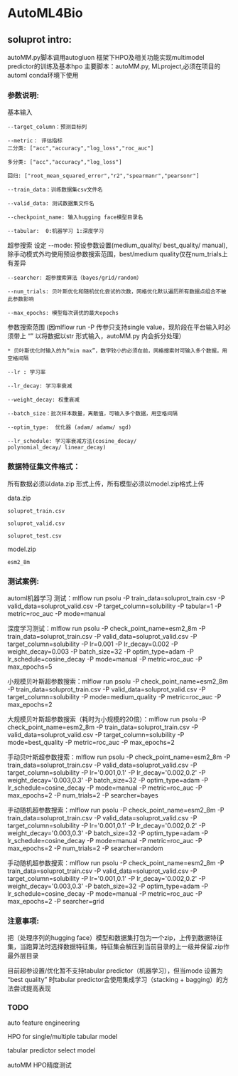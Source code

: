 # AutoML4Bio

## soluprot intro:
autoMM.py脚本调用autogluon 框架下HPO及相关功能实现multimodel predictor的训练及基本hpo
主要脚本：autoMM.py, MLproject,必须在项目的automl conda环境下使用


### 参数说明:
基本输入

    --target_column：预测目标列

    --metric： 评估指标 
    二分类: ["acc","accuracy","log_loss","roc_auc"]

    多分类: ["acc","accuracy","log_loss"]

    回归: ["root_mean_squared_error","r2","spearmanr","pearsonr"]

    --train_data：训练数据集csv文件名 

    --valid_data: 测试数据集文件名

    --checkpoint_name: 输入hugging face模型目录名

    --tabular:  0:机器学习 1:深度学习 

超参搜索 设定
    --mode: 预设参数设置(medium_quality/ best_quality/ manual), 
    除手动模式外均使用预设参数搜索范围，best/medium quality仅在num_trials上有差异

    --searcher: 超参搜索算法（bayes/grid/random）

    --num_trials: 贝叶斯优化和随机优化尝试的次数，网格优化默认遍历所有数据点组合不被此参数影响

    --max_epochs: 模型每次调优的最大epochs

参数搜索范围 (因mlflow run -P 传参只支持single value，现阶段在平台输入时必须带上 “” 以将数据以str 形式输入，autoMM.py 内会拆分处理）

    * 贝叶斯优化时输入的为“min max”，数字较小的必须在前，网格搜索时可输入多个数据，用空格间隔

    --lr : 学习率

    --lr_decay: 学习率衰减

    --weight_decay: 权重衰减

    --batch_size：批次样本数量，离散值，可输入多个数据，用空格间隔

    --optim_type:  优化器 (adam/ adamw/ sgd) 

    --lr_schedule: 学习率衰减方法(cosine_decay/ 
    polynomial_decay/ linear_decay)

### 数据特征集文件格式：

所有数据必须以data.zip 形式上传，所有模型必须以model.zip格式上传

data.zip

    soluprot_train.csv

    soluprot_valid.csv

    soluprot_test.csv


model.zip

    esm2_8m

### 测试案例:

automl机器学习 测试：mlflow run psolu -P train_data=soluprot_train.csv -P valid_data=soluprot_valid.csv -P target_column=solubility -P tabular=1 -P metric=roc_auc -P mode=manual

深度学习测试：mlflow run psolu -P check_point_name=esm2_8m -P train_data=soluprot_train.csv -P valid_data=soluprot_valid.csv -P target_column=solubility -P lr=0.001 -P lr_decay=0.002 -P weight_decay=0.003 -P batch_size=32 -P optim_type=adam -P lr_schedule=cosine_decay -P mode=manual -P metric=roc_auc -P max_epochs=5

小规模贝叶斯超参数搜索：mlflow run psolu -P check_point_name=esm2_8m -P train_data=soluprot_train.csv -P valid_data=soluprot_valid.csv -P target_column=solubility -P mode=medium_quality -P metric=roc_auc -P max_epochs=2

大规模贝叶斯超参数搜索（耗时为小规模的20倍）：mlflow run psolu -P check_point_name=esm2_8m -P train_data=soluprot_train.csv -P valid_data=soluprot_valid.csv -P target_column=solubility -P mode=best_quality -P metric=roc_auc -P max_epochs=2

手动贝叶斯超参数搜索：mlflow run psolu -P check_point_name=esm2_8m -P train_data=soluprot_train.csv -P valid_data=soluprot_valid.csv -P target_column=solubility -P lr='0.001,0.1' -P lr_decay='0.002,0.2' -P weight_decay='0.003,0.3' -P batch_size=32 -P optim_type=adam -P lr_schedule=cosine_decay -P mode=manual -P metric=roc_auc -P max_epochs=2 -P num_trials=2 -P searcher=bayes

手动随机超参数搜索：mlflow run psolu -P check_point_name=esm2_8m -P train_data=soluprot_train.csv -P valid_data=soluprot_valid.csv -P target_column=solubility -P lr='0.001,0.1' -P lr_decay='0.002,0.2' -P weight_decay='0.003,0.3' -P batch_size=32 -P optim_type=adam -P lr_schedule=cosine_decay -P mode=manual -P metric=roc_auc -P max_epochs=2 -P num_trials=2 -P searcher=random

手动随机超参数搜索：mlflow run psolu -P check_point_name=esm2_8m -P train_data=soluprot_train.csv -P valid_data=soluprot_valid.csv -P target_column=solubility -P lr='0.001,0.1' -P lr_decay='0.002,0.2' -P weight_decay='0.003,0.3' -P batch_size=32 -P optim_type=adam -P lr_schedule=cosine_decay -P mode=manual -P metric=roc_auc -P max_epochs=2  -P searcher=grid


### 注意事项:

把（处理序列的hugging face）模型和数据集打包为一个zip，上传到数据特征集，当跑算法时选择数据特征集，特征集会解压到当前目录的上一级并保留.zip作最外层目录

目前超参设置/优化暂不支持tabular predictor（机器学习），但当mode 设置为 “best quality” 时tabular predictor会使用集成学习（stacking + bagging）的方法尝试提高表现



### TODO

auto feature engineering

HPO for single/multiple tabular model

tabular predictor select model

autoMM HPO精度测试
